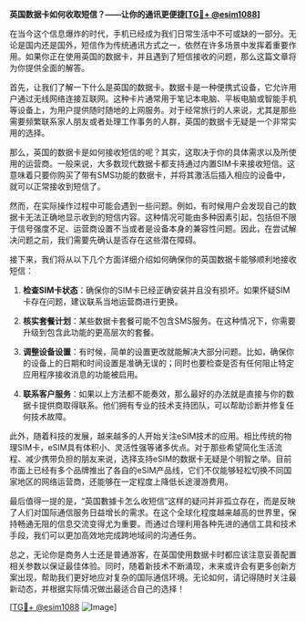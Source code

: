 **英国数据卡如何收取短信？——让你的通讯更便捷[[TG💪+ @esim1088](https://t.me/s/esim1088)]**

在当今这个信息爆炸的时代，手机已经成为我们日常生活中不可或缺的一部分。无论是国内还是国外，短信作为传统通讯方式之一，依然在许多场景中发挥着重要作用。如果你正在使用英国的数据卡，并且遇到了短信接收的问题，那么这篇文章将为你提供全面的解答。

首先，让我们了解一下什么是英国的数据卡。数据卡是一种便携式设备，它允许用户通过无线网络连接互联网。这种卡片通常用于笔记本电脑、平板电脑或智能手机等设备上，为用户提供随时随地的上网服务。对于经常旅行的人来说，尤其是那些需要频繁联系家人朋友或者处理工作事务的人群，英国的数据卡无疑是一个非常实用的选择。

那么，英国的数据卡是如何接收短信的呢？其实，这取决于你的具体需求以及所使用的运营商。一般来说，大多数现代数据卡都支持通过内置SIM卡来接收短信。这意味着只要你购买了带有SMS功能的数据卡，并将其激活后插入相应的设备中，就可以正常接收到短信了。

然而，在实际操作过程中可能会遇到一些问题。例如，有时候用户会发现自己的数据卡无法正确地显示收到的短信内容。这种情况可能由多种因素引起，包括但不限于信号强度不足、运营商设置不当或者是设备本身的兼容性问题。因此，在尝试解决问题之前，我们需要先确认是否存在这些潜在障碍。

接下来，我们将从以下几个方面详细介绍如何确保你的英国数据卡能够顺利地接收短信：

1. **检查SIM卡状态**：确保你的SIM卡已经正确安装并且没有损坏。如果怀疑SIM卡存在问题，建议联系当地运营商进行更换。
   
2. **核实套餐计划**：某些数据卡套餐可能不包含SMS服务。在这种情况下，你需要升级到包含此功能的更高层次的套餐。
   
3. **调整设备设置**：有时候，简单的设置更改就能解决大部分问题。比如，确保你的设备上的日期和时间设置是准确无误的；同时也要检查是否有任何阻止特定应用程序接收消息的功能被启用。
   
4. **联系客户服务**：如果以上方法都不能奏效，那么最好的办法就是直接与你的数据卡提供商取得联系。他们拥有专业的技术支持团队，可以帮助诊断并修复任何技术故障。

此外，随着科技的发展，越来越多的人开始关注eSIM技术的应用。相比传统的物理SIM卡，eSIM具有体积小、灵活性强等诸多优点。对于那些希望简化生活流程、减少携带负担的朋友来说，选择支持eSIM的数据卡无疑是个明智之举。目前市面上已经有多个品牌推出了各自的eSIM产品线，它们不仅能够轻松切换不同国家地区的网络运营商，还能够在一定程度上降低长途漫游费用。

最后值得一提的是，“英国數據卡怎么收短信”这样的疑问并非孤立存在，而是反映了人们对国际通信服务日益增长的需求。在这个全球化程度越来越高的世界里，保持畅通无阻的信息交流变得尤为重要。而通过合理利用各种先进的通信工具和技术手段，我们可以更加高效地完成跨地域间的沟通任务。

总之，无论你是商务人士还是普通游客，在英国使用数据卡时都应该注意妥善配置相关参数以保证最佳体验。同时，随着新技术不断涌现，未来或许会有更多创新方案出现，帮助我们更好地应对复杂的国际通信环境。无论如何，请记得随时关注最新动态，并根据实际情况做出最适合自己的选择！

[[TG💪+ @esim1088](https://t.me/s/esim1088) ![Image](https://i.postimg.cc/4NQfJmqS/Snipaste-2025-05-13-00-14-12.png)]